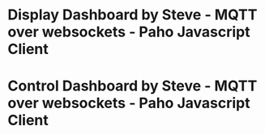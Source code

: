 # Display Dashboard by Steve - MQTT over websockets - Paho Javascript Client


# Control Dashboard by Steve - MQTT over websockets - Paho Javascript Client
